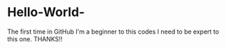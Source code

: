 # Hello-World-
The first time in GitHub
I'm a beginner to this codes I need to be expert to this one.
THANKS!!
